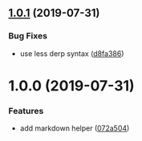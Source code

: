 ## [1.0.1](https://github.com/RichiCoder1/jenkins-github-helpers/compare/v1.0.0...v1.0.1) (2019-07-31)


### Bug Fixes

* use less derp syntax ([d8fa386](https://github.com/RichiCoder1/jenkins-github-helpers/commit/d8fa386))

# 1.0.0 (2019-07-31)


### Features

* add markdown helper ([072a504](https://github.com/RichiCoder1/jenkins-github-helpers/commit/072a504))

